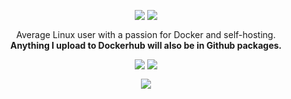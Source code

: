 <p align=center>
 <a href="https://github.com/PassiveLemon?tab=followers"><img align=top src="https://img.shields.io/github/followers/PassiveLemon?labelColor=2e343e&color=e5c07b&style=for-the-badge"></a>
 <a href="https://github.com/PassiveLemon?tab=repositories&amp;q=&amp;type=&amp;language=&amp;sort=stargazers"><img align=top src="https://img.shields.io/github/stars/PassiveLemon?labelColor=2e343e&color=e5c07b&style=for-the-badge"></a>
</p>
<p align=center>
 <a> Average Linux user with a passion for Docker and self-hosting. </a></br>
 <a><b> Anything I upload to Dockerhub will also be in Github packages. </b></a>
</p>
<p align=center>
 <a>
  <img align=top src="https://github-readme-stats.vercel.app/api?username=PassiveLemon&title_color=e5c07b&bg_color=0D1117&text_color=e6edf2&hide_border=true&cache_seconds=36000">
  <img align=top src="https://github-readme-stats.vercel.app/api/top-langs/?username=PassiveLemon&layout=compact&title_color=e5c07b&bg_color=0D1117&text_color=e6edf2&hide_border=true&cache_seconds=36000&langs_count=8">
 </a>
</p>
<p align=center>
 <a>
  <img align=top src="https://github-profile-trophy.vercel.app/?username=PASSIVELEMON&theme=onedark&rank=-B,-C,B&column=-1&no-bg=true&no-frame=true">
 </a>
</p>
